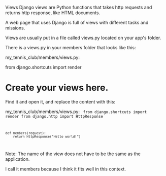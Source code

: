 Views
Django views are Python functions that takes http requests and returns http response, like HTML documents.

A web page that uses Django is full of views with different tasks and missions.

Views are usually put in a file called views.py located on your app's folder.

There is a views.py in your members folder that looks like this:

my_tennis_club/members/views.py:

from django.shortcuts import render

# Create your views here.
Find it and open it, and replace the content with this:

my_tennis_club/members/views.py:
<code>
    from django.shortcuts import render
    from django.http import HttpResponse

    def members(request):
        return HttpResponse("Hello world!")
</code>

Note: The name of the view does not have to be the same as the application.

I call it members because I think it fits well in this context.